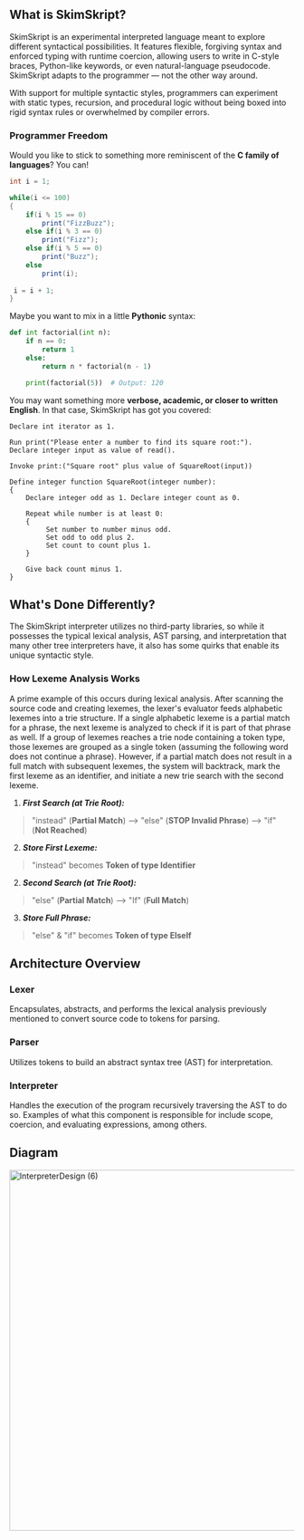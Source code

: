 ## What is SkimSkript?
SkimSkript is an experimental interpreted language meant to explore different syntactical possibilities. It features flexible, forgiving syntax and enforced typing with runtime coercion, allowing users to write in C-style braces, Python-like keywords, or even natural-language pseudocode. SkimSkript adapts to the programmer — not the other way around.

With support for multiple syntactic styles, programmers can experiment with static types, recursion, and procedural logic without being boxed into rigid syntax rules or overwhelmed by compiler errors.

### Programmer Freedom
Would you like to stick to something more reminiscent of the **C family of languages**? You can!
```csharp
int i = 1;

while(i <= 100)
{
    if(i % 15 == 0)
		print("FizzBuzz");
    else if(i % 3 == 0)
		print("Fizz");
    else if(i % 5 == 0)
		print("Buzz");
    else
		print(i);
	
 i = i + 1;
}
```

Maybe you want to mix in a little **Pythonic** syntax:
```python
def int factorial(int n):
    if n == 0:
		return 1
    else:
		return n * factorial(n - 1)

	print(factorial(5))  # Output: 120
```

You may want something more **verbose, academic, or closer to written English**. In that case, SkimSkript has got you covered:   
```
Declare int iterator as 1.
 
Run print("Please enter a number to find its square root:").
Declare integer input as value of read().

Invoke print:("Square root" plus value of SquareRoot(input))

Define integer function SquareRoot(integer number):
{
	Declare integer odd as 1. Declare integer count as 0.
	
	Repeat while number is at least 0:
	{
		 Set number to number minus odd.
		 Set odd to odd plus 2. 
		 Set count to count plus 1.
	}

	Give back count minus 1.
}
```
## What's Done Differently?
The SkimSkript interpreter utilizes no third-party libraries, so while it possesses the typical lexical analysis, AST parsing, and interpretation that many other tree interpreters have, it also has some quirks that enable its unique syntactic style.

### How Lexeme Analysis Works
A prime example of this occurs during lexical analysis. After scanning the source code and creating lexemes, the lexer's evaluator feeds alphabetic lexemes into a trie structure. If a single alphabetic lexeme is a partial match for a phrase, the next lexeme is analyzed to check if it is part of that phrase as well. If a group of lexemes reaches a trie node containing a token type, those lexemes are grouped as a single token (assuming the following word does not continue a phrase). However, if a partial match does not result in a full match with subsequent lexemes, the system will backtrack, mark the first lexeme as an identifier, and initiate a new trie search with the second lexeme.

1. _**First Search (at Trie Root):**_
> 
>"instead" (**Partial Match**) --> "else" (**STOP Invalid Phrase**) --> "if" (**Not Reached**)
> 
2. _**Store First Lexeme:**_
> 
>"instead" becomes **Token of type Identifier**
> 
2. _**Second Search (at Trie Root):**_
>
>"else" (**Partial Match**) --> "If" (**Full Match**)
> 
3. _**Store Full Phrase:**_
> 
>"else" & "if" becomes **Token of type ElseIf**

## Architecture Overview
### Lexer
Encapsulates, abstracts, and performs the lexical analysis previously mentioned to convert source code to tokens for parsing.
### Parser
Utilizes tokens to build an abstract syntax tree (AST) for interpretation.
### Interpreter
Handles the execution of the program recursively traversing the AST to do so. Examples of what this component is responsible for include scope, coercion, and evaluating expressions, among others.
## Diagram
<img width="1520" height="637" alt="InterpreterDesign (6)" src="https://github.com/user-attachments/assets/fa7b5a69-53de-417a-8867-2a8c6d82acc1" />
